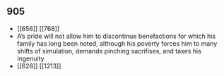 ## 905
- [[656]] [[768]] 
- A’s pride will not allow him to discontinue benefactions for which his family has long been noted, although his poverty forces him to many shifts of simulation, demands pinching sacrifises, and taxes his ingenuity
- [[628]] [[1213]] 

